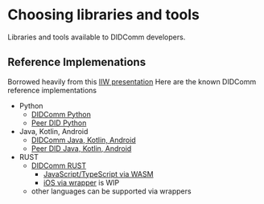 # Choosing libraries and tools

Libraries and tools available to DIDComm developers.

## Reference Implemenations
Borrowed heavily from this [IIW presentation](https://cloud.dsr-corporation.com/index.php/s/EzED9i2dQcMXi6w) 
Here are the known DIDComm reference implementations
* Python
    * [DIDComm Python](https://github.com/sicpa-dlab/didcomm-python)
    * [Peer DID Python](https://github.com/sicpa-dlab/peer-did-python)
* Java, Kotlin, Android 
    * [DIDComm Java, Kotlin, Android](https://github.com/sicpa-dlab/didcomm-jvm)
    * [Peer DID Java, Kotlin, Android](https://github.com/sicpa-dlab/peer-did-jvm)
* RUST
    * [DIDComm RUST](https://github.com/sicpa-dlab/didcomm-rust)
        * [JavaScript/TypeScript via WASM](https://github.com/sicpa-dlab/didcomm-rust/tree/main/wasm)
        * [iOS via wrapper](https://github.com/sicpa-dlab/didcomm-rust/tree/main/wrappers/swift) is WIP
    * other languages can be supported via wrappers
